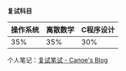 **复试科目**

| 操作系统 | 离散数学 | C程序设计 |
| -------- | -------- | --------- |
| 35%      | 35%      | 30%       |

个人笔记：[复试笔试 - Canoe's Blog](https://canoe4.github.io/docs/canoe/sec/9151/9151-c.html)

